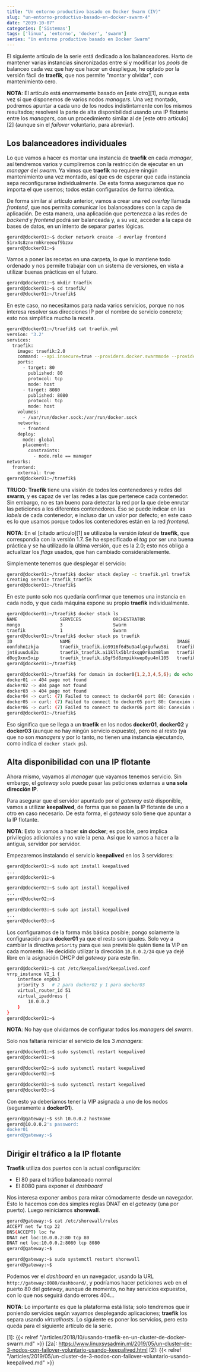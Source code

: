```yaml
---
title: "Un entorno productivo basado en Docker Swarm (IV)"
slug: "un-entorno-productivo-basado-en-docker-swarm-4"
date: "2019-10-07"
categories: ['Sistemas']
tags: ['linux', 'entorno', 'docker', 'swarm']
series: "Un entorno productivo basado en Docker Swarm"
---
```


El siguiente artículo de la serie está dedicado a los balanceadores. Harto de mantener
varias instancias sincronizadas entre sí y modificar los *pools* de balanceo cada vez
que hay que hacer un despliegue, he optado por la versión fácil de **traefik**, que
nos permite "montar y olvidar", con mantenimiento cero.<!--more-->

**NOTA**: El artículo está enormemente basado en [este otro][1], aunque esta vez sí
que disponemos de varios nodos *managers*. Una vez montado, podremos apuntar a cada
uno de los nodos indistintamente con los mismos resultados; resolveré la parte de alta
disponibilidad usando una IP flotante entre los *managers*, con un procedimiento similar
al de [este otro artículo][2] (aunque sin el *failover* voluntario, para abreviar).

## Los balanceadores individuales

Lo que vamos a hacer es montar una instancia de **traefik** en cada *manager*, así
tendremos varios y cumpliremos con la restricción de ejecutar en un *manager* del *swarm*.
Ya vimos que **traefik** no requiere ningún mantenimiento una vez montado, así que es de
esperar que cada instancia sepa reconfigurarse individualmente. De esta forma aseguramos
que no importa el que usemos; todos están configurados de forma idéntica.

De forma similar al artículo anterior, vamos a crear una red *overlay* llamada *frontend*,
que nos permita comunicar los balanceadores con la capa de aplicación. De esta manera,
una aplicación que pertenezca a las redes de *backend* y *frontend* podrá ser balanceada
y, a su vez, acceder a la capa de bases de datos, en un intento de separar partes lógicas.

```bash
gerard@docker01:~$ docker network create -d overlay frontend
51rx4s8znxrmhkreeouf9bzxv
gerard@docker01:~$ 
```

Vamos a poner las recetas en una carpeta, lo que lo mantiene todo ordenado y nos permite
trabajar con un sistema de versiones, en vista a utilizar buenas prácticas en el futuro.

```bash
gerard@docker01:~$ mkdir traefik
gerard@docker01:~$ cd traefik/
gerard@docker01:~/traefik$ 
```

En este caso, no necesitamos para nada varios servicios, porque no nos interesa resolver
sus direcciones IP por el nombre de servicio concreto; esto nos simplifica mucho la receta.

```bash
gerard@docker01:~/traefik$ cat traefik.yml 
version: '3.2'
services:
  traefik:
    image: traefik:2.0
    command: --api.insecure=true --providers.docker.swarmmode --providers.docker.exposedbydefault=false --providers.docker.network=frontend
    ports:
      - target: 80
        published: 80
        protocol: tcp
        mode: host
      - target: 8080
        published: 8080
        protocol: tcp
        mode: host
    volumes:
      - /var/run/docker.sock:/var/run/docker.sock
    networks:
      - frontend
    deploy:
      mode: global
      placement:
        constraints:
          - node.role == manager
networks:
  frontend:
    external: true
gerard@docker01:~/traefik$ 
```

**TRUCO**: **Traefik** tiene una visión de todos los contenedores y redes del **swarm**,
y es capaz de ver las redes a las que pertenece cada contenedor. Sin embargo, no es tan
bueno para detectar la red por la que debe enrutar las peticiones a los diferentes contenedores.
Eso se puede indicar en las *labels* de cada contenedor, e incluso dar un valor por defecto;
en este caso es lo que usamos porque todos los contenedores están en la red *frontend*.

**NOTA**: En el [citado artículo][1] se utilizaba la versión *latest* de **traefik**,
que correspondía con la versión 1.7. Se ha especificado el *tag* por ser una buena
práctica y se ha utilizado la última versión, que es la 2.0; esto nos obliga a
actualizar los *flags* usados, que han cambiado considerablemente.

Simplemente tenemos que desplegar el servicio:

```bash
gerard@docker01:~/traefik$ docker stack deploy -c traefik.yml traefik
Creating service traefik_traefik
gerard@docker01:~/traefik$ 
```

En este punto solo nos quedaría confirmar que tenemos una instancia en cada nodo,
y que cada máquina expone su propio **traefik** individualmente.

```bash
gerard@docker01:~/traefik$ docker stack ls
NAME                SERVICES            ORCHESTRATOR
mongo               3                   Swarm
traefik             1                   Swarm
gerard@docker01:~/traefik$ docker stack ps traefik
ID                  NAME                                        IMAGE               NODE                DESIRED STATE       CURRENT STATE                ERROR               PORTS
oonfohn1zkja        traefik_traefik.io9916f6d5u9a4lq4gufwu58i   traefik:latest      docker02            Running             Running about a minute ago                       *:8080->8080/tcp,*:80->80/tcp
jnt8uuudu82s        traefik_traefik.ai1kllx5blrdxqq0r8azm8lam   traefik:latest      docker01            Running             Running about a minute ago                       *:8080->8080/tcp,*:80->80/tcp
d0og9xnx5xip        traefik_traefik.i8gf5d8zmpikkwep0yu4ml105   traefik:latest      docker03            Running             Running about a minute ago                       *:80->80/tcp,*:8080->8080/tcp
gerard@docker01:~/traefik$ 
```

```bash
gerard@docker01:~/traefik$ for domain in docker0{1,2,3,4,5,6}; do echo -n "${domain} -> "; curl http://${domain}:80/; done
docker01 -> 404 page not found
docker02 -> 404 page not found
docker03 -> 404 page not found
docker04 -> curl: (7) Failed to connect to docker04 port 80: Conexión rehusada
docker05 -> curl: (7) Failed to connect to docker05 port 80: Conexión rehusada
docker06 -> curl: (7) Failed to connect to docker06 port 80: Conexión rehusada
gerard@docker01:~/traefik$ 
```

Eso significa que se llega a un **traefik** en los nodos **docker01**, **docker02** y
**docker03** (aunque no hay ningún servicio expuesto), pero no al resto (ya que no son
*managers* y por lo tanto, no tienen una instancia ejecutando, como indica el `docker stack ps`).

## Alta disponibilidad con una IP flotante

Ahora mismo, vayamos al *manager* que vayamos tenemos servicio. Sin embargo, el
*gateway* solo puede pasar las peticiones externas a **una sola dirección IP**.

Para asegurar que el servidor apuntado por el *gateway* esté disponible, vamos a
utilizar **keepalived**, de forma que se pasen la IP flotante de uno a otro en
caso necesario. De esta forma, el *gateway* solo tiene que apuntar a la IP flotante.

**NOTA**: Esto lo vamos a hacer **sin docker**; es posible, pero implica privilegios
adicionales y no vale la pena. Así que lo vamos a hacer a la antigua, servidor por servidor.

Empezaremos instalando el servicio **keepalived** en los 3 servidores:

```bash
gerard@docker01:~$ sudo apt install keepalived
...
gerard@docker01:~$ 
```

```bash
gerard@docker02:~$ sudo apt install keepalived
...
gerard@docker02:~$ 
```

```bash
gerard@docker03:~$ sudo apt install keepalived
...
gerard@docker03:~$ 
```

Los configuramos de la forma más básica posible; pongo solamente la configuración para
**docker01** ya que el resto son iguales. Solo voy a cambiar la directiva `priority` para
que sea previsible quién tiene la VIP en cada momento. He decidido utilizar la dirección
`10.0.0.2/24` que ya dejé libre en la asignación DHCP del *gateway* para este fin.

```bash
gerard@docker01:~$ cat /etc/keepalived/keepalived.conf
vrrp_instance VI_1 {
    interface enp0s3
    priority 3   # 2 para docker02 y 1 para docker03
    virtual_router_id 51
    virtual_ipaddress {
        10.0.0.2
    }
}
gerard@docker01:~$ 
```

**NOTA**: No hay que olvidarnos de configurar todos los *managers* del *swarm*.

Solo nos faltaría reiniciar el servicio de los 3 *managers*:

```bash
gerard@docker01:~$ sudo systemctl restart keepalived
gerard@docker01:~$ 
```

```bash
gerard@docker02:~$ sudo systemctl restart keepalived
gerard@docker02:~$ 
```

```bash
gerard@docker03:~$ sudo systemctl restart keepalived
gerard@docker03:~$ 
```

Con esto ya deberíamos tener la VIP asignada a uno de los nodos (seguramente a **docker01**).

```bash
gerard@gateway:~$ ssh 10.0.0.2 hostname
gerard@10.0.0.2's password: 
docker01
gerard@gateway:~$ 
```

## Dirigir el tráfico a la IP flotante

**Traefik** utiliza dos puertos con la actual configuración:

* El 80 para el tráfico balanceado normal
* El 8080 para exponer el *dashboard*

Nos interesa exponer ambos para mirar cómodamente desde un navegador. Esto lo hacemos con
dos simples reglas DNAT en el *gateway* (una por puerto). Luego reiniciamos **shorewall**.

```bash
gerard@gateway:~$ cat /etc/shorewall/rules 
ACCEPT net fw tcp 22
DNS(ACCEPT) loc fw
DNAT net loc:10.0.0.2:80 tcp 80
DNAT net loc:10.0.0.2:8080 tcp 8080
gerard@gateway:~$ 
```

```bash
gerard@gateway:~$ sudo systemctl restart shorewall
gerard@gateway:~$ 
```

Podemos ver el *dashboard* en un navegador, usando la URL `http://gateway:8080/dashboard/`,
y podríamos hacer peticiones web en el puerto 80 del *gateway*, aunque de momento, no
hay servicios expuestos, con lo que nos seguirá dando errores 404...

**NOTA**: Lo importante es que la plataforma está lista; solo tendremos que ir poniendo servicios
según vayamos desplegando aplicaciones; **traefik** los separa usando *virtualhosts*.
Lo siguiente es poner los servicios, pero esto queda para el siguiente artículo de la serie.

[1a]: https://www.linuxsysadmin.ml/2018/10/usando-traefik-en-un-cluster-de-docker-swarm.html
[1]: {{< relref "/articles/2018/10/usando-traefik-en-un-cluster-de-docker-swarm.md" >}}
[2a]: https://www.linuxsysadmin.ml/2019/05/un-cluster-de-3-nodos-con-failover-voluntario-usando-keepalived.html
[2]: {{< relref "/articles/2019/05/un-cluster-de-3-nodos-con-failover-voluntario-usando-keepalived.md" >}}
